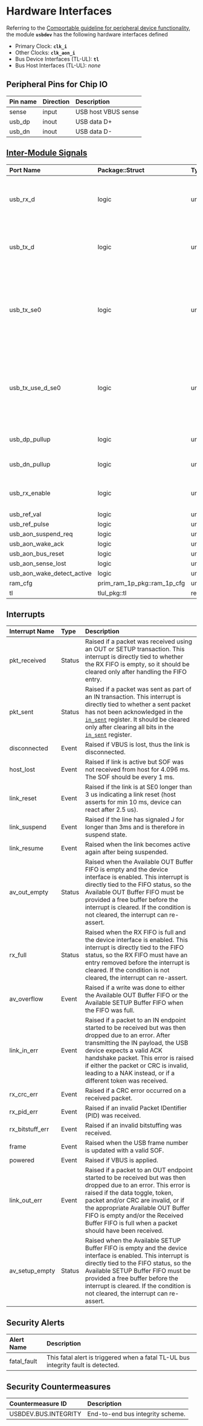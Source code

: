 # Hardware Interfaces

<!-- BEGIN CMDGEN util/regtool.py --interfaces ./hw/ip/usbdev/data/usbdev.hjson -->
Referring to the [Comportable guideline for peripheral device functionality](https://opentitan.org/book/doc/contributing/hw/comportability), the module **`usbdev`** has the following hardware interfaces defined
- Primary Clock: **`clk_i`**
- Other Clocks: **`clk_aon_i`**
- Bus Device Interfaces (TL-UL): **`tl`**
- Bus Host Interfaces (TL-UL): *none*

## Peripheral Pins for Chip IO

| Pin name   | Direction   | Description         |
|:-----------|:------------|:--------------------|
| sense      | input       | USB host VBUS sense |
| usb_dp     | inout       | USB data D+         |
| usb_dn     | inout       | USB data D-         |

## [Inter-Module Signals](https://opentitan.org/book/doc/contributing/hw/comportability/index.html#inter-signal-handling)

| Port Name                  | Package::Struct             | Type    | Act   |   Width | Description                                                                                        |
|:---------------------------|:----------------------------|:--------|:------|--------:|:---------------------------------------------------------------------------------------------------|
| usb_rx_d                   | logic                       | uni     | rcv   |       1 | USB RX data from an external differential receiver, if available                                   |
| usb_tx_d                   | logic                       | uni     | req   |       1 | USB transmit data value (not used if usb_tx_se0 is set)                                            |
| usb_tx_se0                 | logic                       | uni     | req   |       1 | Force transmission of a USB single-ended zero (i.e. both D+ and D- are low) regardless of usb_tx_d |
| usb_tx_use_d_se0           | logic                       | uni     | req   |       1 | Use the usb_tx_d and usb_tx_se0 TX interface, instead of usb_dp_o and usb_dn_o                     |
| usb_dp_pullup              | logic                       | uni     | req   |       1 | USB D+ pullup control                                                                              |
| usb_dn_pullup              | logic                       | uni     | req   |       1 | USB D- pullup control                                                                              |
| usb_rx_enable              | logic                       | uni     | req   |       1 | USB differential receiver enable                                                                   |
| usb_ref_val                | logic                       | uni     | req   |       1 |                                                                                                    |
| usb_ref_pulse              | logic                       | uni     | req   |       1 |                                                                                                    |
| usb_aon_suspend_req        | logic                       | uni     | req   |       1 |                                                                                                    |
| usb_aon_wake_ack           | logic                       | uni     | req   |       1 |                                                                                                    |
| usb_aon_bus_reset          | logic                       | uni     | rcv   |       1 |                                                                                                    |
| usb_aon_sense_lost         | logic                       | uni     | rcv   |       1 |                                                                                                    |
| usb_aon_wake_detect_active | logic                       | uni     | rcv   |       1 |                                                                                                    |
| ram_cfg                    | prim_ram_1p_pkg::ram_1p_cfg | uni     | rcv   |       1 |                                                                                                    |
| tl                         | tlul_pkg::tl                | req_rsp | rsp   |       1 |                                                                                                    |

## Interrupts

| Interrupt Name   | Type   | Description                                                                                                                                                                                                                                                                                                                 |
|:-----------------|:-------|:----------------------------------------------------------------------------------------------------------------------------------------------------------------------------------------------------------------------------------------------------------------------------------------------------------------------------|
| pkt_received     | Status | Raised if a packet was received using an OUT or SETUP transaction. This interrupt is directly tied to whether the RX FIFO is empty, so it should be cleared only after handling the FIFO entry.                                                                                                                             |
| pkt_sent         | Status | Raised if a packet was sent as part of an IN transaction. This interrupt is directly tied to whether a sent packet has not been acknowledged in the [`in_sent`](registers.md#in_sent) register. It should be cleared only after clearing all bits in the [`in_sent`](registers.md#in_sent) register.                        |
| disconnected     | Event  | Raised if VBUS is lost, thus the link is disconnected.                                                                                                                                                                                                                                                                      |
| host_lost        | Event  | Raised if link is active but SOF was not received from host for 4.096 ms. The SOF should be every 1 ms.                                                                                                                                                                                                                     |
| link_reset       | Event  | Raised if the link is at SE0 longer than 3 us indicating a link reset (host asserts for min 10 ms, device can react after 2.5 us).                                                                                                                                                                                          |
| link_suspend     | Event  | Raised if the line has signaled J for longer than 3ms and is therefore in suspend state.                                                                                                                                                                                                                                    |
| link_resume      | Event  | Raised when the link becomes active again after being suspended.                                                                                                                                                                                                                                                            |
| av_out_empty     | Status | Raised when the Available OUT Buffer FIFO is empty and the device interface is enabled. This interrupt is directly tied to the FIFO status, so the Available OUT Buffer FIFO must be provided a free buffer before the interrupt is cleared. If the condition is not cleared, the interrupt can re-assert.                  |
| rx_full          | Status | Raised when the RX FIFO is full and the device interface is enabled. This interrupt is directly tied to the FIFO status, so the RX FIFO must have an entry removed before the interrupt is cleared. If the condition is not cleared, the interrupt can re-assert.                                                           |
| av_overflow      | Event  | Raised if a write was done to either the Available OUT Buffer FIFO or the Available SETUP Buffer FIFO when the FIFO was full.                                                                                                                                                                                               |
| link_in_err      | Event  | Raised if a packet to an IN endpoint started to be received but was then dropped due to an error. After transmitting the IN payload, the USB device expects a valid ACK handshake packet. This error is raised if either the packet or CRC is invalid, leading to a NAK instead, or if a different token was received.      |
| rx_crc_err       | Event  | Raised if a CRC error occurred on a received packet.                                                                                                                                                                                                                                                                        |
| rx_pid_err       | Event  | Raised if an invalid Packet IDentifier (PID) was received.                                                                                                                                                                                                                                                                  |
| rx_bitstuff_err  | Event  | Raised if an invalid bitstuffing was received.                                                                                                                                                                                                                                                                              |
| frame            | Event  | Raised when the USB frame number is updated with a valid SOF.                                                                                                                                                                                                                                                               |
| powered          | Event  | Raised if VBUS is applied.                                                                                                                                                                                                                                                                                                  |
| link_out_err     | Event  | Raised if a packet to an OUT endpoint started to be received but was then dropped due to an error. This error is raised if the data toggle, token, packet and/or CRC are invalid, or if the appropriate Available OUT Buffer FIFO is empty and/or the Received Buffer FIFO is full when a packet should have been received. |
| av_setup_empty   | Status | Raised when the Available SETUP Buffer FIFO is empty and the device interface is enabled. This interrupt is directly tied to the FIFO status, so the Available SETUP Buffer FIFO must be provided a free buffer before the interrupt is cleared. If the condition is not cleared, the interrupt can re-assert.              |

## Security Alerts

| Alert Name   | Description                                                                       |
|:-------------|:----------------------------------------------------------------------------------|
| fatal_fault  | This fatal alert is triggered when a fatal TL-UL bus integrity fault is detected. |

## Security Countermeasures

| Countermeasure ID    | Description                      |
|:---------------------|:---------------------------------|
| USBDEV.BUS.INTEGRITY | End-to-end bus integrity scheme. |


<!-- END CMDGEN -->
